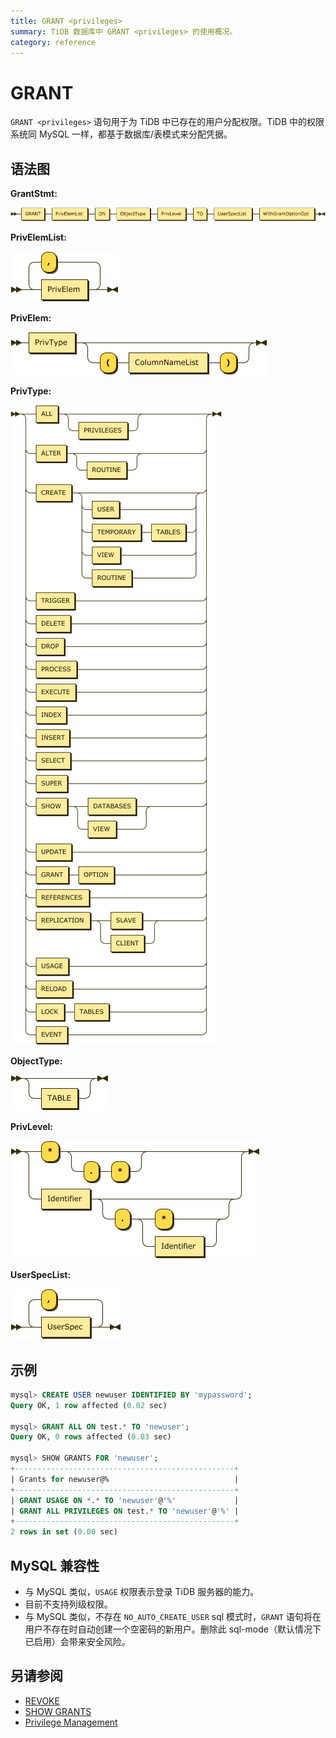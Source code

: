 ```yaml
---
title: GRANT <privileges>
summary: TiDB 数据库中 GRANT <privileges> 的使用概况。
category: reference
---
```


# GRANT <privileges>

`GRANT <privileges>` 语句用于为 TiDB 中已存在的用户分配权限。TiDB 中的权限系统同 MySQL 一样，都基于数据库/表模式来分配凭据。

## 语法图

**GrantStmt:**

![GrantStmt](/media/sqlgram/GrantStmt.png)

**PrivElemList:**

![PrivElemList](/media/sqlgram/PrivElemList.png)

**PrivElem:**

![PrivElem](/media/sqlgram/PrivElem.png)

**PrivType:**

![PrivType](/media/sqlgram/PrivType.png)

**ObjectType:**

![ObjectType](/media/sqlgram/ObjectType.png)

**PrivLevel:**

![PrivLevel](/media/sqlgram/PrivLevel.png)

**UserSpecList:**

![UserSpecList](/media/sqlgram/UserSpecList.png)

## 示例

```sql
mysql> CREATE USER newuser IDENTIFIED BY 'mypassword';
Query OK, 1 row affected (0.02 sec)

mysql> GRANT ALL ON test.* TO 'newuser';
Query OK, 0 rows affected (0.03 sec)

mysql> SHOW GRANTS FOR 'newuser';
+-------------------------------------------------+
| Grants for newuser@%                            |
+-------------------------------------------------+
| GRANT USAGE ON *.* TO 'newuser'@'%'             |
| GRANT ALL PRIVILEGES ON test.* TO 'newuser'@'%' |
+-------------------------------------------------+
2 rows in set (0.00 sec)
```

## MySQL 兼容性

* 与 MySQL 类似，`USAGE` 权限表示登录 TiDB 服务器的能力。
* 目前不支持列级权限。
* 与 MySQL 类似，不存在 `NO_AUTO_CREATE_USER` sql 模式时，`GRANT` 语句将在用户不存在时自动创建一个空密码的新用户。删除此 sql-mode（默认情况下已启用）会带来安全风险。

## 另请参阅

* [REVOKE <privileges>](/dev/reference/sql/statements/revoke-privileges.md)
* [SHOW GRANTS](/dev/reference/sql/statements/show-grants.md)
* [Privilege Management](/dev/reference/security/privilege-system.md)